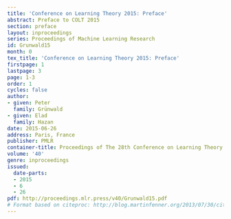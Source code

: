 ```yaml
---
title: 'Conference on Learning Theory 2015: Preface'
abstract: Preface to COLT 2015
section: preface
layout: inproceedings
series: Proceedings of Machine Learning Research
id: Grunwald15
month: 0
tex_title: 'Conference on Learning Theory 2015: Preface'
firstpage: 1
lastpage: 3
page: 1-3
order: 1
cycles: false
author:
- given: Peter
  family: Grünwald
- given: Elad
  family: Hazan
date: 2015-06-26
address: Paris, France
publisher: PMLR
container-title: Proceedings of The 28th Conference on Learning Theory
volume: '40'
genre: inproceedings
issued:
  date-parts:
  - 2015
  - 6
  - 26
pdf: http://proceedings.mlr.press/v40/Grunwald15.pdf
# Format based on citeproc: http://blog.martinfenner.org/2013/07/30/citeproc-yaml-for-bibliographies/
---
```

